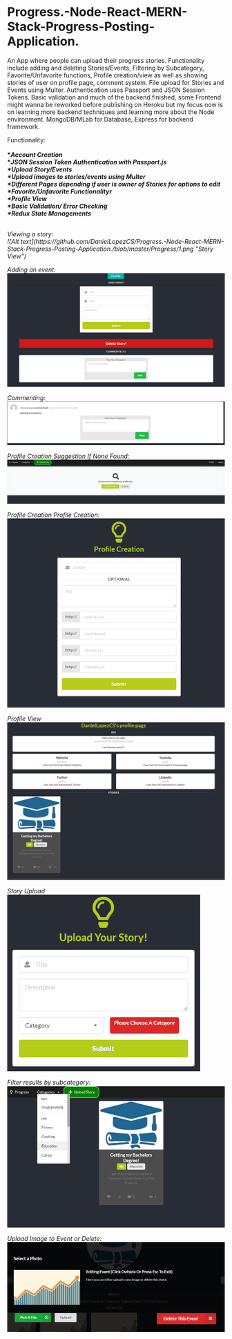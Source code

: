 # Progress.-Node-React-MERN-Stack-Progress-Posting-Application.
An App where people can upload their progress stories. Functionality include adding and deleting Stories/Events, Filtering by Subcategory, Favorite/Unfavorite functions, Profile creation/view as well as showing stories of user on profile page, comment system. File upload for Stories and Events using Multer. Authentication uses Passport and JSON Session Tokens. Basic validation and much of the backend finished, some Frontend might wanna be reworked before publishing on Heroku but my focus now is on learning more backend techniques and learning more about the Node environment. MongoDB/MLab for Database, Express for backend framework.



Functionality:
</br>
<b>
 </br>
  *<i>Account Creation</i>
  </br>
  *<i>JSON Session Token Authentication with Passport.js<i> 
 </br>
  *<i>Upload Story/Events</i>
 </br>
  *<i>Upload images to stories/events using Multer</i>
  </br>
   *<i>Different Pages depending if user is owner of Stories for options to edit</i>
 </br>
  *<i>Favorite/Unfavorite Functionalityr</i>
  </br>
   *<i>Profile View</i>
 </br>
  *<i>Basic Validation/ Error Checking</i>
  </br>
   *<i>Redux State Managements</i>
 </br>
 
  
  
  
  </b>
  </br>
Viewing a story:
 </br>
![Alt text](https://github.com/DanielLopezCS/Progress.-Node-React-MERN-Stack-Progress-Posting-Application./blob/master/Progress/1.png "Story View")

Adding an event:
</br>
![Alt text](https://github.com/DanielLopezCS/Progress.-Node-React-MERN-Stack-Progress-Posting-Application./blob/master/Progress/2.png "Event Add")

Commenting:
</br>
![Alt text](https://github.com/DanielLopezCS/Progress.-Node-React-MERN-Stack-Progress-Posting-Application./blob/master/Progress/3.png "Commenting System")

Profile Creation Suggestion If None Found:
</br>
![Alt text](https://github.com/DanielLopezCS/Progress.-Node-React-MERN-Stack-Progress-Posting-Application./blob/master/Progress/4.png "Profile Creation Suggestion")

Profile Creation Profile Creation:
</br>
![Alt text](https://github.com/DanielLopezCS/Progress.-Node-React-MERN-Stack-Progress-Posting-Application./blob/master/Progress/5.png "Profile Creation")


Profile View
</br>
![Alt text](https://github.com/DanielLopezCS/Progress.-Node-React-MERN-Stack-Progress-Posting-Application./blob/master/Progress/6.png "Profile View")

Story Upload
</br>
![Alt text](https://github.com/DanielLopezCS/Progress.-Node-React-MERN-Stack-Progress-Posting-Application./blob/master/Progress/7.png "Story Upload")

Filter results by subcategory:
</br>
![Alt text](https://github.com/DanielLopezCS/Progress.-Node-React-MERN-Stack-Progress-Posting-Application./blob/master/Progress/8.png "Filter By Subcategory")

Upload Image to Event or Delete:
</br>
![Alt text](https://github.com/DanielLopezCS/Progress.-Node-React-MERN-Stack-Progress-Posting-Application./blob/master/Progress/9.png "Event editn")

